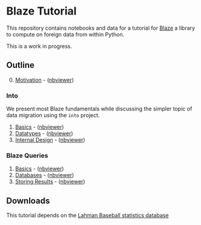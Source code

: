 Blaze Tutorial
==============

This repository contains notebooks and data for a tutorial for
[Blaze](http://blaze.pydata.org) a library to compute on foreign data from
within Python.

This is a work in progress.

Outline
-------

0.  [Motivation](00-Motivation.ipynb) - ([nbviewer](http://nbviewer.ipython.org/github/mrocklin/blaze-tutorial/blob/master/00-Motivation.ipynb))

### Into

We present most Blaze fundamentals while discussing the simpler topic of data
migration using the `into` project.

1.  [Basics](01-into-Introduction.ipynb) - ([nbviewer](http://nbviewer.ipython.org/github/mrocklin/blaze-tutorial/blob/master/01-into-Introduction.ipynb))
2.  [Datatypes](02-into-Datatypes.ipynb) - ([nbviewer](http://nbviewer.ipython.org/github/mrocklin/blaze-tutorial/blob/master/02-into-Datatypes.ipynb))
3.  [Internal Design](03-into-Design.ipynb) - ([nbviewer](http://nbviewer.ipython.org/github/mrocklin/blaze-tutorial/blob/master/03-into-Design.ipynb))


### Blaze Queries

1.  [Basics](04-Blaze-Introduction.ipynb) - ([nbviewer](http://nbviewer.ipython.org/github/mrocklin/blaze-tutorial/blob/master/04-Blaze-Introduction.ipynb))
2.  [Databases](05-Blaze-with-SQL.ipynb) - ([nbviewer](http://nbviewer.ipython.org/github/mrocklin/blaze-tutorial/blob/master/05-Blaze-with-SQL.ipynb))
3.  [Storing Results](06-Blaze-with-into.ipynb) - ([nbviewer](http://nbviewer.ipython.org/github/mrocklin/blaze-tutorial/blob/master/06-Blaze-with-into.ipynb))


Downloads
---------

This tutorial depends on the
[Lahman Baseball statistics database](https://github.com/jknecht/baseball-archive-sqlite/raw/master/lahman2013.sqlite)

